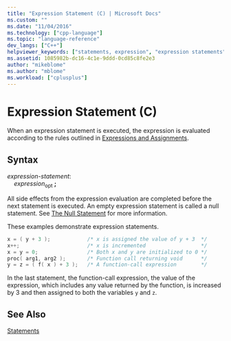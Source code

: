 ```yaml
---
title: "Expression Statement (C) | Microsoft Docs"
ms.custom: ""
ms.date: "11/04/2016"
ms.technology: ["cpp-language"]
ms.topic: "language-reference"
dev_langs: ["C++"]
helpviewer_keywords: ["statements, expression", "expression statements"]
ms.assetid: 1085982b-dc16-4c1e-9ddd-0cd85c8fe2e3
author: "mikeblome"
ms.author: "mblome"
ms.workload: ["cplusplus"]
---
```

# Expression Statement (C)

When an expression statement is executed, the expression is evaluated according to the rules outlined in [Expressions and Assignments](../c-language/expressions-and-assignments.md).

## Syntax

*expression-statement*:<br/>
&nbsp;&nbsp;&nbsp;&nbsp;*expression*<sub>opt</sub> **;**

All side effects from the expression evaluation are completed before the next statement is executed. An empty expression statement is called a null statement. See [The Null Statement](../c-language/null-statement-c.md) for more information.

These examples demonstrate expression statements.

```C
x = ( y + 3 );            /* x is assigned the value of y + 3  */
x++;                      /* x is incremented                  */
x = y = 0;                /* Both x and y are initialized to 0 */
proc( arg1, arg2 );       /* Function call returning void      */
y = z = ( f( x ) + 3 );   /* A function-call expression        */
```

In the last statement, the function-call expression, the value of the expression, which includes any value returned by the function, is increased by 3 and then assigned to both the variables `y` and `z`.

## See Also

[Statements](../c-language/statements-c.md)